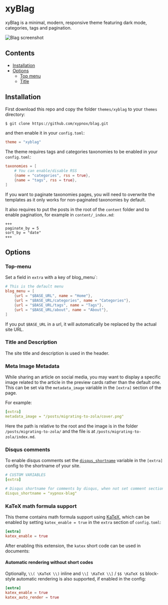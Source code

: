 # xyBlag

xyBlag is a minimal, modern, responsive theme featuring dark mode, categories, tags and pagination.

![Blag screenshot](https://github.com/xypnox/blag/blob/master/themes/xyblag/screenshot.png?raw=true)

## Contents

- [Installation](#installation)
- [Options](#options)
  - [Top menu](#top-menu)
  - [Title](#title)

## Installation

First download this repo and copy the folder `themes/xyblag` to your `themes` directory:

```bash
$ git clone https://github.com/xypnox/blag.git
```

and then enable it in your `config.toml`:

```toml
theme = "xyblag"
```

The theme requires tags and categories taxonomies to be enabled in your `config.toml`:

```toml
taxonomies = [
    # You can enable/disable RSS
    {name = "categories", rss = true},
    {name = "tags", rss = true},
]
```

If you want to paginate taxonomies pages, you will need to overwrite the templates
as it only works for non-paginated taxonomies by default.

It also requires to put the posts in the root of the `content` folder and to enable pagination, for example in `content/_index.md`:

```
+++
paginate_by = 5
sort_by = "date"
+++
```

## Options

### Top-menu

Set a field in `extra` with a key of blog_menu`:

```toml
# This is the default menu
blog_menu = [
    {url = "$BASE_URL", name = "Home"},
    {url = "$BASE_URL/categories", name = "Categories"},
    {url = "$BASE_URL/tags", name = "Tags"},
    {url = "$BASE_URL/about", name = "About"},
]
```

If you put `$BASE_URL` in a url, it will automatically be replaced by the actual
site URL.

### Title and Description

The site title and description is used in the header.

### Meta Image Metadata

While sharing an article on social media, you may want to display a specific image related to the article in the preview cards rather than the default one. This can be set via the `metadata_image` variable in the `[extra]` section of the page.

For example:

```yaml
[extra]
metadata_image = "/posts/migrating-to-zola/cover.png"
```

Here the path is relative to the root and the image is in the folder `/posts/migrating-to-zola/` and the file is at `/posts/migrating-to-zola/index.md`.

### Disqus comments

To enable disqus comments set the [`disqus_shortname`](https://help.disqus.com/en/articles/1717111-what-s-a-shortname) variable in the `[extra]` config to the shortname of your site.

```yaml
# CUSTOM VARIABLES
[extra]

# Disqus shortname for comments by disqus, when not set comment section isn't displayed
disqus_shortname = "xypnox-blag"
```

### KaTeX math formula support

This theme contains math formula support using [KaTeX](https://katex.org/),
which can be enabled by setting `katex_enable = true` in the `extra` section
of `config.toml`:

```toml
[extra]
katex_enable = true
```

After enabling this extension, the `katex` short code can be used in documents:

#### Automatic rendering without short codes

Optionally, `\\( \KaTeX \\)` inline and `\\[ \KaTeX \\]` / `$$ \KaTeX $$`
block-style automatic rendering is also supported, if enabled in the config:

```toml
[extra]
katex_enable = true
katex_auto_render = true
```
